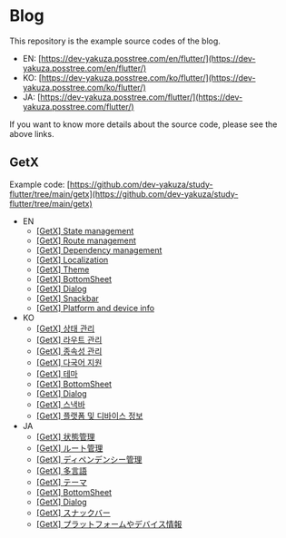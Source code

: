 # Blog

This repository is the example source codes of the blog.

- EN: [https://dev-yakuza.posstree.com/en/flutter/](https://dev-yakuza.posstree.com/en/flutter/)
- KO: [https://dev-yakuza.posstree.com/ko/flutter/](https://dev-yakuza.posstree.com/ko/flutter/)
- JA: [https://dev-yakuza.posstree.com/flutter/](https://dev-yakuza.posstree.com/flutter/)

If you want to know more details about the source code, please see the above links.

## GetX

Example code: [https://github.com/dev-yakuza/study-flutter/tree/main/getx](https://github.com/dev-yakuza/study-flutter/tree/main/getx)

- EN
  - [[GetX] State management](https://dev-yakuza.posstree.com/en/flutter/getx/state/)
  - [[GetX] Route management](https://dev-yakuza.posstree.com/en/flutter/getx/route/)
  - [[GetX] Dependency management](https://dev-yakuza.posstree.com/en/flutter/getx/dependency/)
  - [[GetX] Localization](https://dev-yakuza.posstree.com/en/flutter/getx/utils/)
  - [[GetX] Theme](https://dev-yakuza.posstree.com/en/flutter/getx/theme/)
  - [[GetX] BottomSheet](https://dev-yakuza.posstree.com/en/flutter/getx/bottom_sheet/)
  - [[GetX] Dialog](https://dev-yakuza.posstree.com/en/flutter/getx/dialog/)
  - [[GetX] Snackbar](https://dev-yakuza.posstree.com/en/flutter/getx/snackbar/)
  - [[GetX] Platform and device info](https://dev-yakuza.posstree.com/en/flutter/getx/utils/)
- KO
  - [[GetX] 상태 관리](https://dev-yakuza.posstree.com/ko/flutter/getx/state/)
  - [[GetX] 라우트 관리](https://dev-yakuza.posstree.com/ko/flutter/getx/route/)
  - [[GetX] 종속성 관리](https://dev-yakuza.posstree.com/ko/flutter/getx/dependency/)
  - [[GetX] 다국어 지원](https://dev-yakuza.posstree.com/ko/flutter/getx/utils/)
  - [[GetX] 테마](https://dev-yakuza.posstree.com/ko/flutter/getx/theme/)
  - [[GetX] BottomSheet](https://dev-yakuza.posstree.com/ko/flutter/getx/bottom_sheet/)
  - [[GetX] Dialog](https://dev-yakuza.posstree.com/ko/flutter/getx/dialog/)
  - [[GetX] 스낵바](https://dev-yakuza.posstree.com/ko/flutter/getx/snackbar/)
  - [[GetX] 플랫폼 및 디바이스 정보](https://dev-yakuza.posstree.com/ko/flutter/getx/utils/)
- JA
  - [[GetX] 状態管理](https://dev-yakuza.posstree.com/flutter/getx/state/)
  - [[GetX] ルート管理](https://dev-yakuza.posstree.com/flutter/getx/route/)
  - [[GetX] ディペンデンシー管理](https://dev-yakuza.posstree.com/flutter/getx/dependency/)
  - [[GetX] 多言語](https://dev-yakuza.posstree.com/flutter/getx/utils/)
  - [[GetX] テーマ](https://dev-yakuza.posstree.com/flutter/getx/theme/)
  - [[GetX] BottomSheet](https://dev-yakuza.posstree.com/flutter/getx/bottom_sheet/)
  - [[GetX] Dialog](https://dev-yakuza.posstree.com/flutter/getx/dialog/)
  - [[GetX] スナックバー](https://dev-yakuza.posstree.com/flutter/getx/snackbar/)
  - [[GetX] プラットフォームやデバイス情報](https://dev-yakuza.posstree.com/flutter/getx/utils/)
